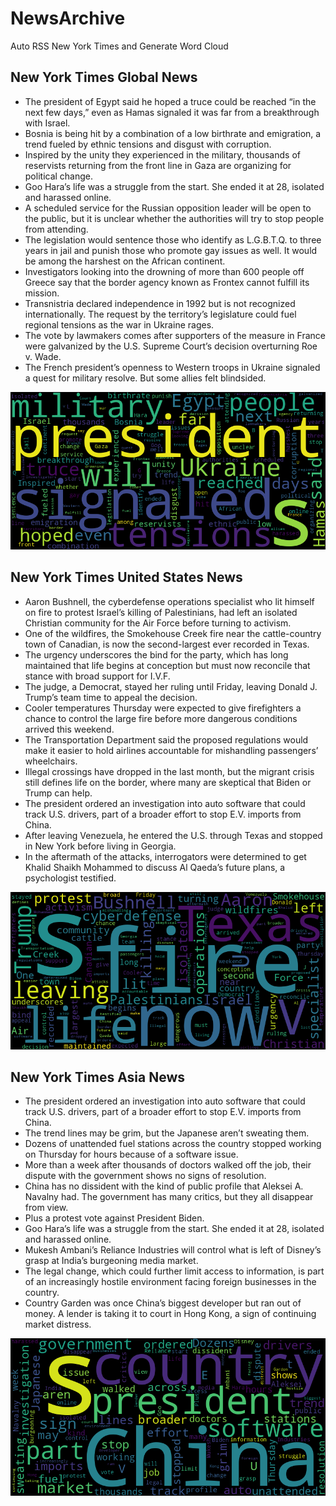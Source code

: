 # NewsArchive
Auto RSS New York Times and Generate Word Cloud

## New York Times Global News
* The president of Egypt said he hoped a truce could be reached “in the next few days,” even as Hamas signaled it was far from a breakthrough with Israel.
* Bosnia is being hit by a combination of a low birthrate and emigration, a trend fueled by ethnic tensions and disgust with corruption.
* Inspired by the unity they experienced in the military, thousands of reservists returning from the front line in Gaza are organizing for political change.
* Goo Hara’s life was a struggle from the start. She ended it at 28, isolated and harassed online.
* A scheduled service for the Russian opposition leader will be open to the public, but it is unclear whether the authorities will try to stop people from attending.
* The legislation would sentence those who identify as L.G.B.T.Q. to three years in jail and punish those who promote gay issues as well. It would be among the harshest on the African continent.
* Investigators looking into the drowning of more than 600 people off Greece say that the border agency known as Frontex cannot fulfill its mission.
* Transnistria declared independence in 1992 but is not recognized internationally. The request by the territory’s legislature could fuel regional tensions as the war in Ukraine rages.
* The vote by lawmakers comes after supporters of the measure in France were galvanized by the U.S. Supreme Court’s decision overturning Roe v. Wade.
* The French president’s openness to Western troops in Ukraine signaled a quest for military resolve. But some allies felt blindsided.

![Global](./global.png)
## New York Times United States News
* Aaron Bushnell, the cyberdefense operations specialist who lit himself on fire to protest Israel’s killing of Palestinians, had left an isolated Christian community for the Air Force before turning to activism.
* One of the wildfires, the Smokehouse Creek fire near the cattle-country town of Canadian, is now the second-largest ever recorded in Texas.
* The urgency underscores the bind for the party, which has long maintained that life begins at conception but must now reconcile that stance with broad support for I.V.F.
* The judge, a Democrat, stayed her ruling until Friday, leaving Donald J. Trump’s team time to appeal the decision.
* Cooler temperatures Thursday were expected to give firefighters a chance to control the large fire before more dangerous conditions arrived this weekend.
* The Transportation Department said the proposed regulations would make it easier to hold airlines accountable for mishandling passengers’ wheelchairs.
* Illegal crossings have dropped in the last month, but the migrant crisis still defines life on the border, where many are skeptical that Biden or Trump can help.
* The president ordered an investigation into auto software that could track U.S. drivers, part of a broader effort to stop E.V. imports from China.
* After leaving Venezuela, he entered the U.S. through Texas and stopped in New York before living in Georgia.
* In the aftermath of the attacks, interrogators were determined to get Khalid Shaikh Mohammed to discuss Al Qaeda’s future plans, a psychologist testified.

![US](./usnews.png)
## New York Times Asia News
* The president ordered an investigation into auto software that could track U.S. drivers, part of a broader effort to stop E.V. imports from China.
* The trend lines may be grim, but the Japanese aren’t sweating them.
* Dozens of unattended fuel stations across the country stopped working on Thursday for hours because of a software issue.
* More than a week after thousands of doctors walked off the job, their dispute with the government shows no signs of resolution.
* China has no dissident with the kind of public profile that Aleksei A. Navalny had. The government has many critics, but they all disappear from view.
* Plus a protest vote against President Biden.
* Goo Hara’s life was a struggle from the start. She ended it at 28, isolated and harassed online.
* Mukesh Ambani’s Reliance Industries will control what is left of Disney’s grasp at India’s burgeoning media market.
* The legal change, which could further limit access to information, is part of an increasingly hostile environment facing foreign businesses in the country.
* Country Garden was once China’s biggest developer but ran out of money. A lender is taking it to court in Hong Kong, a sign of continuing market distress.

![Asian](./asian.png)
